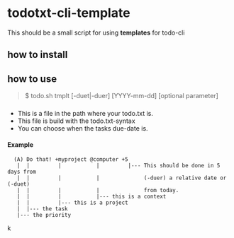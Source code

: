 # todotxt-cli-template

This should be a small script for using **templates** for todo-cli



## how to install


## how to use

> $ todo.sh tmplt <yourtemplate> [-duet|-duer] [YYYY-mm-dd] [optional parameter]

### <yourtemplate>

- This is a file in the path where your todo.txt is.
- This file is build with the todo.txt-syntax
- You can choose when the tasks due-date is.

#### Example

```
  (A) Do that! +myproject @computer +5
   |  |         |           |         |--- This should be done in 5 days from
   |  |         |           |              (-duer) a relative date or (-duet)
   |  |         |           |              from today.
   |  |         |           |--- this is a context
   |  |         |--- this is a project
   |  |--- the task
   |--- the priority
```
k
